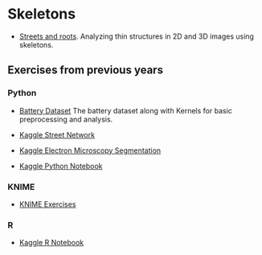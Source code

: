 # Skeletons 
- [Streets and roots](07-Skeletons.ipynd). Analyzing thin structures in 2D and 3D images using skeletons.

## Exercises from previous years
### Python
- [Battery Dataset](https://www.kaggle.com/kmader/battery-3d-images) The battery dataset along with Kernels for basic preprocessing and analysis.

- [Kaggle Street Network](https://www.kaggle.com/kmader/d/kmader/street-network-segmentation/thresholding-streets)
- [Kaggle Electron Microscopy Segmentation](https://www.kaggle.com/kmader/d/kmader/electron-microscopy-3d-segmentation/qbi-comple-object-analysis-skeletonization)
- [Kaggle Python Notebook](https://www.kaggle.com/kmader/d/kmader/qbi-image-enhancement/qbi2017-many-objects-and-distributions/)

### KNIME
- [KNIME Exercises](https://github.com/kmader/Quantitative-Big-Imaging-2017/blob/master/Exercises/07-Description.md)

### R
- [Kaggle R Notebook](https://www.kaggle.com/kmader/d/kmader/qbi-image-enhancement/qbi2017-groups-of-objects-and-distributions/notebook)
